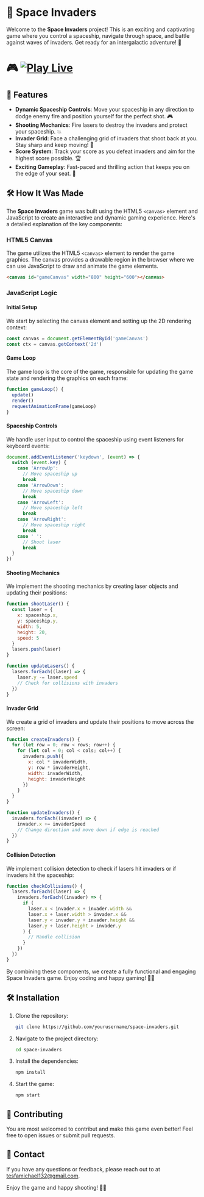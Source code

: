 # 🚀 Space Invaders

Welcome to the **Space Invaders** project! This is an exciting and captivating game where you control a spaceship, navigate through space, and battle against waves of invaders. Get ready for an intergalactic adventure! 🌌

# 🎮 [![Play Live](https://img.shields.io/badge/Play%20Live-Click%20Here-brightgreen)](https://space-invaders-by-tesfamichael-tafere.netlify.app/)

## 🌟 Features

- **Dynamic Spaceship Controls**: Move your spaceship in any direction to dodge enemy fire and position yourself for the perfect shot. 🎮
- **Shooting Mechanics**: Fire lasers to destroy the invaders and protect your spaceship. 💥
- **Invader Grid**: Face a challenging grid of invaders that shoot back at you. Stay sharp and keep moving! 👾
- **Score System**: Track your score as you defeat invaders and aim for the highest score possible. 🏆
- **Exciting Gameplay**: Fast-paced and thrilling action that keeps you on the edge of your seat. 🚀

## 🛠️ How It Was Made

The **Space Invaders** game was built using the HTML5 `<canvas>` element and JavaScript to create an interactive and dynamic gaming experience. Here's a detailed explanation of the key components:

### HTML5 Canvas

The game utilizes the HTML5 `<canvas>` element to render the game graphics. The canvas provides a drawable region in the browser where we can use JavaScript to draw and animate the game elements.

```html
<canvas id="gameCanvas" width="800" height="600"></canvas>
```

### JavaScript Logic

#### Initial Setup

We start by selecting the canvas element and setting up the 2D rendering context:

```javascript
const canvas = document.getElementById('gameCanvas')
const ctx = canvas.getContext('2d')
```

#### Game Loop

The game loop is the core of the game, responsible for updating the game state and rendering the graphics on each frame:

```javascript
function gameLoop() {
  update()
  render()
  requestAnimationFrame(gameLoop)
}
```

#### Spaceship Controls

We handle user input to control the spaceship using event listeners for keyboard events:

```javascript
document.addEventListener('keydown', (event) => {
  switch (event.key) {
    case 'ArrowUp':
      // Move spaceship up
      break
    case 'ArrowDown':
      // Move spaceship down
      break
    case 'ArrowLeft':
      // Move spaceship left
      break
    case 'ArrowRight':
      // Move spaceship right
      break
    case ' ':
      // Shoot laser
      break
  }
})
```

#### Shooting Mechanics

We implement the shooting mechanics by creating laser objects and updating their positions:

```javascript
function shootLaser() {
  const laser = {
    x: spaceship.x,
    y: spaceship.y,
    width: 5,
    height: 20,
    speed: 5
  }
  lasers.push(laser)
}

function updateLasers() {
  lasers.forEach((laser) => {
    laser.y -= laser.speed
    // Check for collisions with invaders
  })
}
```

#### Invader Grid

We create a grid of invaders and update their positions to move across the screen:

```javascript
function createInvaders() {
  for (let row = 0; row < rows; row++) {
    for (let col = 0; col < cols; col++) {
      invaders.push({
        x: col * invaderWidth,
        y: row * invaderHeight,
        width: invaderWidth,
        height: invaderHeight
      })
    }
  }
}

function updateInvaders() {
  invaders.forEach((invader) => {
    invader.x += invaderSpeed
    // Change direction and move down if edge is reached
  })
}
```

#### Collision Detection

We implement collision detection to check if lasers hit invaders or if invaders hit the spaceship:

```javascript
function checkCollisions() {
  lasers.forEach((laser) => {
    invaders.forEach((invader) => {
      if (
        laser.x < invader.x + invader.width &&
        laser.x + laser.width > invader.x &&
        laser.y < invader.y + invader.height &&
        laser.y + laser.height > invader.y
      ) {
        // Handle collision
      }
    })
  })
}
```

By combining these components, we create a fully functional and engaging Space Invaders game. Enjoy coding and happy gaming! 🚀👾

## 🛠️ Installation

1. Clone the repository:
   ```bash
   git clone https://github.com/yourusername/space-invaders.git
   ```
2. Navigate to the project directory:
   ```bash
   cd space-invaders
   ```
3. Install the dependencies:
   ```bash
   npm install
   ```
4. Start the game:
   ```bash
   npm start
   ```

## 🤝 Contributing

You are most welcomed to contribut and make this game even better! Feel free to open issues or submit pull requests.

## 📧 Contact

If you have any questions or feedback, please reach out to at [tesfamichael132@gmail.com](mailto:tesfamichael132@gmail.com).

Enjoy the game and happy shooting! 🚀👾
